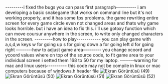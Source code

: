 ---------i fixed the bugs you can pass first paragraph----------
i am developing a basic snakegame that works on command line but it's not working properly, and it has some fps problems.
the game rewriting entire screen for every game circle even not changed areas and thats why game looks horrible. but i have an idea to fix this.
i'll use gotoxy function which can move coursur anywhere in the screen, to write only changed characters in the screen.
---------how to play------------
you can play game with a,s,d,w keys
w for going up
s for going down
a for going left
d for going right
--------how to adjust game area---------
you change xcoord and ycoord values where on top of the source code, to fit game area to your individual screen i setted them 168 to 50 for my laptop.
-------warning for mac and linux users----------
this code may not be compile in linux or mac computers because of windows.h header file
![Ekran Görüntüsü (49)](https://user-images.githubusercontent.com/77054769/113490143-f6d20700-94d0-11eb-8487-9b1123a5395e.png)
![Ekran Görüntüsü (50)](https://user-images.githubusercontent.com/77054769/113490147-fafe2480-94d0-11eb-8ecc-902b8e305434.png)
![Ekran Görüntüsü (51)](https://user-images.githubusercontent.com/77054769/113490151-fe91ab80-94d0-11eb-9224-60e873a94655.png)
![Ekran Görüntüsü (52)](https://user-images.githubusercontent.com/77054769/113490154-02253280-94d1-11eb-87cf-d34e304cf3c7.png)

